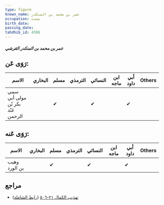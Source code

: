 ```yaml
---
type: figure
known_name: عمر بن محمد بن المنكدر
occupation: محدث
birth_date:
passing_date:
tahdhib_id: 4306
---
```

##### عمر بن محمد بن المنكدر القرشي

## رَوَى عَن:
| الاسم                             | البخاري | مسلم | الترمذي | النسائي | ابن ماجه | أبي داود | Others |
| --------------------------------- | ------- | ---- | ------- | ------- | -------- | -------- | ------ |
| سمي مولى أبي بكر بْن عَبْد الرحمن |         | ✔    |         | ✔       |          | ✔        |        |
## رَوَى عَنه:
| الاسم         | البخاري | مسلم | الترمذي | النسائي | ابن ماجه | أبي داود | Others |
| ------------- | ------- | ---- | ------- | ------- | -------- | -------- | ------ |
| وهيب بن الورد |         | ✔    |         | ✔       |          | ✔        |        |
## مراجع
- [تهذيب الكمال ٢١-٥٠٦](obsidian://open?vault=Tahdhib-al-Kamal&file=Figures/٤٣٠٦-عمر%20بن%20محمد%20بن%20المنكدر%20القرشي) ([رابط الشاملة](https://shamela.ws/book/3722/11153))